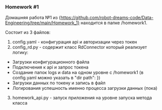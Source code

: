 ### Homework #1
Домашняя работа №1 из {https://github.com/robot-dreams-code/Data-Engineering/tree/main/Homework_1}
находится в папке /homework1.

Состоит из 3 файлов:
1) config.yaml - конфигурация api и авторизации через токен
2) config_rd.py - содержит класс RdConnector который реализует логику:
- Загрузки конфигурационного файла
- Подключения к api и запрос токена
- Создание папок logs и data на одном уровне с /homework1 (в config.yaml можно указать в "dir path": })
- Загрузки данных по токену и запись в файл
- Логирования успешность именно процесса загрузки данных (пока)
3) homework_api.py - запуск приложения на уровне запуска метода класса